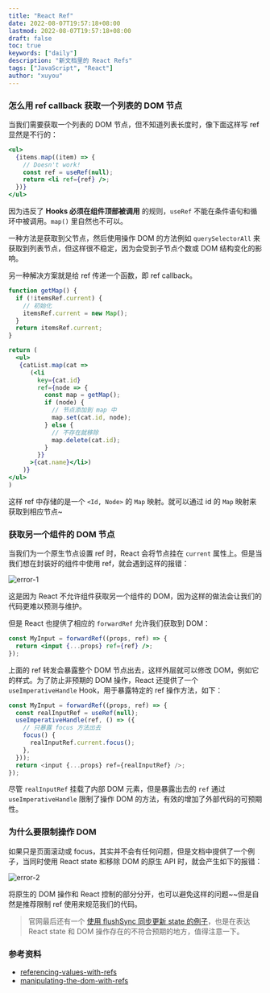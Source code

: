 ```yaml
---
title: "React Ref"
date: 2022-08-07T19:57:18+08:00
lastmod: 2022-08-07T19:57:18+08:00
draft: false
toc: true
keywords: ["daily"]
description: "新文档里的 React Refs"
tags: ["JavaScript", "React"]
author: "xuyou"
---
```


### 怎么用 ref callback 获取一个列表的 DOM 节点

当我们需要获取一个列表的 DOM 节点，但不知道列表长度时，像下面这样写 ref 显然是不行的：

```jsx
<ul>
  {items.map((item) => {
    // Doesn't work!
    const ref = useRef(null);
    return <li ref={ref} />;
  })}
</ul>
```

因为违反了 **Hooks 必须在组件顶部被调用** 的规则，`useRef` 不能在条件语句和循环中被调用。`map()` 里自然也不可以。

一种方法是获取到父节点，然后使用操作 DOM 的方法例如 `querySelectorAll` 来获取到列表节点，但这样很不稳定，因为会受到子节点个数或 DOM 结构变化的影响。 

另一种解决方案就是给 ref 传递一个函数，即 ref callback。

```jsx
function getMap() {
  if (!itemsRef.current) {
    // 初始化
    itemsRef.current = new Map();
  }
  return itemsRef.current;
}

return (
  <ul>
   {catList.map(cat => 
      (<li 
        key={cat.id}
        ref={node => {
          const map = getMap();
          if (node) {
            // 节点添加到 map 中
            map.set(cat.id, node);
          } else {
            // 不存在就移除
            map.delete(cat.id);
          }
        }}
      >{cat.name}</li>)
    )}
</ul>
)
```

这样 ref 中存储的是一个 `<Id, Node>` 的 `Map` 映射。就可以通过 id 的 `Map` 映射来获取到相应节点~

### 获取另一个组件的 DOM 节点

当我们为一个原生节点设置 ref 时，React 会将节点挂在 `current` 属性上。但是当我们想在封装好的组件中使用 ref，就会遇到这样的报错：

![error-1](../../static-img/53-react-ref/ref-error.png)

这是因为 React 不允许组件获取另一个组件的 DOM，因为这样的做法会让我们的代码更难以预测与维护。

但是 React 也提供了相应的 `forwardRef` 允许我们获取到 DOM：

```jsx
const MyInput = forwardRef((props, ref) => {
  return <input {...props} ref={ref} />;
});
```

上面的 ref 转发会暴露整个 DOM 节点出去，这样外层就可以修改 DOM，例如它的样式。为了防止非预期的 DOM 操作，React 还提供了一个 `useImperativeHandle` Hook，用于暴露特定的 ref 操作方法，如下：

```js
const MyInput = forwardRef((props, ref) => {
  const realInputRef = useRef(null);
  useImperativeHandle(ref, () => ({
    // 只暴露 focus 方法出去
    focus() {
      realInputRef.current.focus();
    },
  }));
  return <input {...props} ref={realInputRef} />;
});
```

尽管 `realInputRef` 挂载了内部 DOM 元素，但是暴露出去的 `ref` 通过 `useImperativeHandle` 限制了操作 DOM 的方法，有效的增加了外部代码的可预期性。

### 为什么要限制操作 DOM

如果只是页面滚动或 focus，其实并不会有任何问题，但是文档中提供了一个例子，当同时使用 React state 和移除 DOM 的原生 API 时，就会产生如下的报错：

![error-2](../../static-img/53-react-ref/ref-error-2.png)

将原生的 DOM 操作和 React 控制的部分分开，也可以避免这样的问题~~但是自然是推荐限制 ref 使用来规范我们的代码。

> 官网最后还有一个 [使用 flushSync 同步更新 state 的例子](https://beta.reactjs.org/learn/manipulating-the-dom-with-refs#when-react-attaches-the-refs)，也是在表达 React state 和 DOM 操作存在的不符合预期的地方，值得注意一下。

### 参考资料

- [referencing-values-with-refs](https://beta.reactjs.org/learn/referencing-values-with-refs)
- [manipulating-the-dom-with-refs](https://beta.reactjs.org/learn/manipulating-the-dom-with-refs)